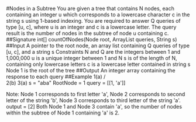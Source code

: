 #Nodes in a Subtree
You are given a tree that contains N nodes, each containing an integer u which corresponds to a lowercase character c in the string s using 1-based indexing.
You are required to answer Q queries of type [u, c], where u is an integer and c is a lowercase letter. The query result is the number of nodes in the subtree of node u containing c.
##Signature
int[] countOfNodes(Node root, ArrayList<Query> queries, String s)
##Input
A pointer to the root node, an array list containing Q queries of type [u, c], and a string s
Constraints
N and Q are the integers between 1 and 1,000,000
u is a unique integer between 1 and N
s is of the length of N, containing only lowercase letters
c is a lowercase letter contained in string s
Node 1 is the root of the tree
##Output
An integer array containing the response to each query
##Example
       1(a)
      /   \
    2(b)  3(a)
s = "aba"
RootNode = 1
query = [[1, 'a']]

Note: Node 1 corresponds to first letter 'a', Node 2 corresponds to second letter of the string 'b', Node 3 corresponds to third letter of the string 'a'.
output = [2]
Both Node 1 and Node 3 contain 'a', so the number of nodes within the subtree of Node 1 containing 'a' is 2.
